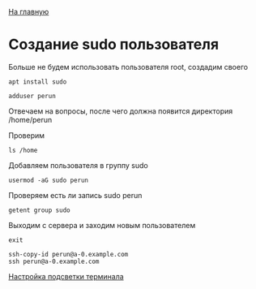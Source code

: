 [На главную](README.md)

# Создание sudo пользователя
Больше не будем использовать пользователя root, создадим своего

```
apt install sudo
```

```
adduser perun
```
Отвечаем на вопросы, после чего должна появится директория /home/perun

Проверим
```
ls /home
```

Добавляем пользователя в группу sudo
```
usermod -aG sudo perun
```

Проверяем есть ли запись sudo perun
```
getent group sudo
```

Выходим с сервера и заходим новым пользователем
```
exit
```

```
ssh-copy-id perun@a-0.example.com
ssh perun@a-0.example.com
```

[Настройка подсветки терминала](bashrc.md)